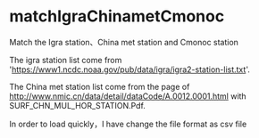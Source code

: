 # matchIgraChinametCmonoc
Match the Igra station、China met station and Cmonoc station

The igra station list come from 'https://www1.ncdc.noaa.gov/pub/data/igra/igra2-station-list.txt'.

The China met station list come from the page of http://www.nmic.cn/data/detail/dataCode/A.0012.0001.html with SURF_CHN_MUL_HOR_STATION.Pdf.

In order to load quickly，I have change the file format as csv file
 
